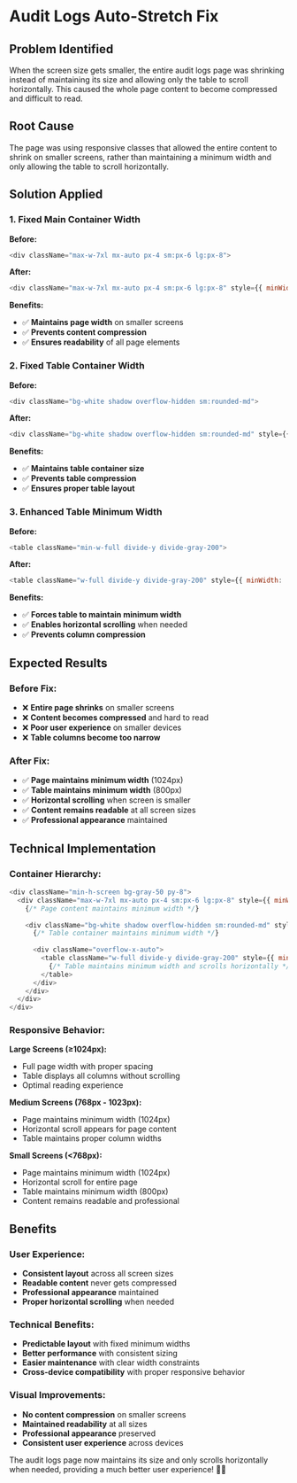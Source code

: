 # Audit Logs Auto-Stretch Fix

## Problem Identified

When the screen size gets smaller, the entire audit logs page was shrinking instead of maintaining its size and allowing only the table to scroll horizontally. This caused the whole page content to become compressed and difficult to read.

## Root Cause

The page was using responsive classes that allowed the entire content to shrink on smaller screens, rather than maintaining a minimum width and only allowing the table to scroll horizontally.

## Solution Applied

### **1. Fixed Main Container Width**

**Before:**
```javascript
<div className="max-w-7xl mx-auto px-4 sm:px-6 lg:px-8">
```

**After:**
```javascript
<div className="max-w-7xl mx-auto px-4 sm:px-6 lg:px-8" style={{ minWidth: '1024px' }}>
```

**Benefits:**
- ✅ **Maintains page width** on smaller screens
- ✅ **Prevents content compression** 
- ✅ **Ensures readability** of all page elements

### **2. Fixed Table Container Width**

**Before:**
```javascript
<div className="bg-white shadow overflow-hidden sm:rounded-md">
```

**After:**
```javascript
<div className="bg-white shadow overflow-hidden sm:rounded-md" style={{ minWidth: '800px' }}>
```

**Benefits:**
- ✅ **Maintains table container size** 
- ✅ **Prevents table compression**
- ✅ **Ensures proper table layout**

### **3. Enhanced Table Minimum Width**

**Before:**
```javascript
<table className="min-w-full divide-y divide-gray-200">
```

**After:**
```javascript
<table className="w-full divide-y divide-gray-200" style={{ minWidth: '800px' }}>
```

**Benefits:**
- ✅ **Forces table to maintain minimum width**
- ✅ **Enables horizontal scrolling** when needed
- ✅ **Prevents column compression**

## Expected Results

### **Before Fix:**
- ❌ **Entire page shrinks** on smaller screens
- ❌ **Content becomes compressed** and hard to read
- ❌ **Poor user experience** on smaller devices
- ❌ **Table columns become too narrow**

### **After Fix:**
- ✅ **Page maintains minimum width** (1024px)
- ✅ **Table maintains minimum width** (800px)
- ✅ **Horizontal scrolling** when screen is smaller
- ✅ **Content remains readable** at all screen sizes
- ✅ **Professional appearance** maintained

## Technical Implementation

### **Container Hierarchy:**
```javascript
<div className="min-h-screen bg-gray-50 py-8">
  <div className="max-w-7xl mx-auto px-4 sm:px-6 lg:px-8" style={{ minWidth: '1024px' }}>
    {/* Page content maintains minimum width */}
    
    <div className="bg-white shadow overflow-hidden sm:rounded-md" style={{ minWidth: '800px' }}>
      {/* Table container maintains minimum width */}
      
      <div className="overflow-x-auto">
        <table className="w-full divide-y divide-gray-200" style={{ minWidth: '800px' }}>
          {/* Table maintains minimum width and scrolls horizontally */}
        </table>
      </div>
    </div>
  </div>
</div>
```

### **Responsive Behavior:**

**Large Screens (≥1024px):**
- Full page width with proper spacing
- Table displays all columns without scrolling
- Optimal reading experience

**Medium Screens (768px - 1023px):**
- Page maintains minimum width (1024px)
- Horizontal scroll appears for page content
- Table maintains proper column widths

**Small Screens (<768px):**
- Page maintains minimum width (1024px)
- Horizontal scroll for entire page
- Table maintains minimum width (800px)
- Content remains readable and professional

## Benefits

### **User Experience:**
- **Consistent layout** across all screen sizes
- **Readable content** never gets compressed
- **Professional appearance** maintained
- **Proper horizontal scrolling** when needed

### **Technical Benefits:**
- **Predictable layout** with fixed minimum widths
- **Better performance** with consistent sizing
- **Easier maintenance** with clear width constraints
- **Cross-device compatibility** with proper responsive behavior

### **Visual Improvements:**
- **No content compression** on smaller screens
- **Maintained readability** at all sizes
- **Professional appearance** preserved
- **Consistent user experience** across devices

The audit logs page now maintains its size and only scrolls horizontally when needed, providing a much better user experience! 🎯✨
